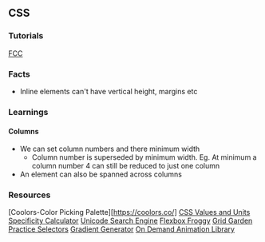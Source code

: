 
## CSS

### Tutorials
[FCC](https://www.youtube.com/watch?v=OXGznpKZ_sA&list=PLWKjhJtqVAbmMuZ3saqRIBimAKIMYkt0E&index=3)

### Facts
- Inline elements can't have vertical height, margins etc

### Learnings
#### Columns
- We can set column numbers and there minimum width
	- Column number is superseded by minimum width. Eg. At minimum a column number 4 can still be reduced to just one column
- An element can also be spanned across columns
### Resources
[Coolors-Color Picking Palette][https://coolors.co/]
[CSS Values and Units](https://developer.mozilla.org/en-US/docs/Learn/CSS/Building_blocks/Values_and_units)
[Specificity Calculator](https://specificity.keegan.st/)
[Unicode Search Engine](https://symbl.cc/en/)
[Flexbox Froggy](https://flexboxfroggy.com/)
[Grid Garden](https://cssgridgarden.com/)
[Practice Selectors](https://flukeout.github.io/)
[Gradient Generator](https://angrytools.com/gradient/)
[On Demand Animation Library](https://animista.net/)

